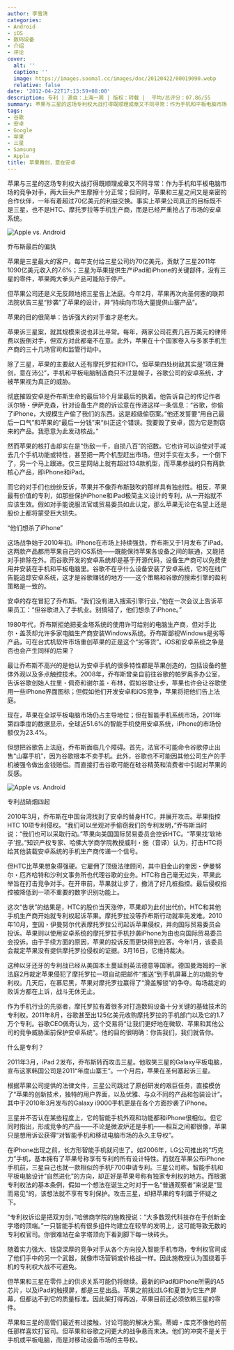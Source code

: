 ```yaml
---
author: 李雪清
categories:
- Android
- iOS
- 数码设备
- 介绍
- 评论
cover:
  alt: ''
  caption: ''
  image: https://images.soomal.cc/images/doc/20120422/00019090.webp
  relative: false
date: '2012-04-22T17:13:59+08:00'
description: 专利 | 源自：上海一周 | 版权：转载 |  平均/总评分：07.86/55
summary: 苹果与三星的这场专利权大战打得既顺理成章又不同寻常：作为手机和平板电脑市场的竞争对手，两大巨头产生摩擦十分正常；但同时，苹果和三星之间又是亲密的合作伙伴，一年有着超过70亿美元的利益交换。事实上苹果公司真正的目标既不是三星，也不是HTC、摩托罗拉等手机生产商，而是已经严重抢占了市场的安卓系统……
tags:
- 谷歌
- 安卓
- Google
- 苹果
- 三星
- Samsung
- Apple
title: 苹果舞剑，意在安卓
---
```


苹果与三星的这场专利权大战打得既顺理成章又不同寻常：作为手机和平板电脑市场的竞争对手，两大巨头产生摩擦十分正常；但同时，苹果和三星之间又是亲密的合作伙伴，一年有着超过70亿美元的利益交换。事实上苹果公司真正的目标既不是三星，也不是HTC、摩托罗拉等手机生产商，而是已经严重抢占了市场的安卓系统。

![Apple vs. Android](https://images.soomal.cc/images/doc/20120422/00019090.webp)





乔布斯最后的偏执

苹果是三星最大的客户，每年支付给三星公司约70亿美元，贡献了三星2011年1090亿美元收入的7.6%；三星为苹果提供生产iPad和iPhone的关键部件，没有三星的零件，苹果两大拳头产品可能陷于停产。

但苹果公司还是义无反顾地把三星告上法庭。今年2月，苹果再次向圣何塞的联邦法院状告三星“抄袭”了苹果的设计，并“持续向市场大量提供山寨产品”。

苹果的目的很简单：告诉强大的对手谁才是老大。

苹果诉三星案，就其规模来说也非比寻常。每年，两家公司花费几百万美元的律师费以扳倒对手，但双方对此都毫不在意。此外，苹果在十个国家卷入与多家手机生产商的三十几场官司和监管行动中。

除了三星，苹果的主要敌人还有摩托罗拉和HTC。但苹果四处树敌其实是“项庄舞剑，意在沛公”，手机和平板电脑制造商只不过是幌子，谷歌公司的安卓系统，才被苹果视为真正的威胁。

彻底摧毁安卓是乔布斯生命的最后18个月里最后的执着。他告诉自己的传记作者沃尔特・伊萨克森，针对设备生产商的诉讼意在传递这样一条信息：“谷歌，你偷了iPhone，大规模生产偷了我们的东西。这是超级偷窃案。”他还发誓要“用自己最后一口气”和苹果的“最后一分钱”来“纠正这个错误。我要毁了安卓，因为它是剽窃来的产品。我愿意为此发动核战。”

然而苹果的核打击却实在是“伤敌一千，自损八百”的招数。它也许可以迫使对手减去几个手机功能或特性，甚至把一两个机型赶出市场。但对手实在太多，一个倒下了，另一个马上跟进。仅三星网站上就有超过134款机型，而苹果参战的只有两款核心产品，即iPhone和iPad。

而它的对手们也纷纷反诉，苹果并不像乔布斯鼓吹的那样具有独创性。相反，苹果最有价值的专利，如那些保护iPhone和iPad极简主义设计的专利，从一开始就不应该生效。假如对手能说服法官或贸易委员如此认定，那么苹果无论在名望上还是股价上都将蒙受巨大损失。

“他们想杀了iPhone”

这场战争始于2010年初。iPhone在市场上持续强劲，乔布斯又于1月发布了iPad。这两款产品都用苹果自己的iOS系统――既能保持苹果各设备之间的联通，又能把对手排除在外。而谷歌开发的安卓系统却是基于开源代码，设备生产商可以免费使用并安装在手机和平板电脑里。谷歌不在乎什么设备安装了安卓系统，它的在线广告能追踪安卓系统，这才是谷歌赚钱的地方――这个策略和谷歌的搜索引擎的盈利策略是一致的。

安卓的存在冒犯了乔布斯。“我们没有进入搜索引擎行业，”他在一次会议上告诉苹果员工：“但谷歌进入了手机业。别搞错了，他们想杀了iPhone。”

1980年代，乔布斯拒绝把麦金塔系统的使用许可给别的电脑生产商，但对手比尔・盖茨却允许多家电脑生产商安装Windows系统。乔布斯鄙视Windows是劣等产品，可在台式机软件市场重创苹果的正是这个“劣等货”。iOS和安卓系统之争是否也会产生同样的后果？

最让乔布斯不高兴的是他认为安卓手机的很多特性都是苹果创造的，包括设备的整体外观以及多点触控技术。2008年，乔布斯曾亲自前往谷歌的帕罗奥多办公室，告诉谷歌创始人拉里・佩奇和谢尔盖・布林，假如谷歌让步，苹果也许会让谷歌使用一些iPhone界面图标；但假如他们开发安卓和iOS竞争，苹果将把他们告上法庭。

现在，苹果在全球平板电脑市场仍占主导地位；但在智能手机系统市场，2011年第四季度的数据显示，全球近51.6%的智能手机使用安卓系统，iPhone的市场份额仅为23.4%。

但想把谷歌告上法庭，乔布斯面临几个障碍。首先，法官不可能命令谷歌停止出售“山寨手机”，因为谷歌根本不卖手机。此外，谷歌也不可能因其他公司生产的手机被强令做出金钱赔偿。而直接打击谷歌可能在硅谷精英和消费者中引起对苹果的反感。

![Apple vs. Android](https://images.soomal.cc/images/doc/20120422/00019089.webp)





专利战硝烟四起

2010年3月，乔布斯在中国台湾找到了安卓的替身HTC，并展开攻击。苹果指控HTC 10项专利侵权。“我们可以坐观对手偷窃我们的专利发明，”乔布斯当时说：“我们也可以采取行动。”苹果向美国国际贸易委员会控诉HTC。“苹果找‘软柿子’捏。”知识产权专家、哈佛大学商学院教授威利・施（音译）认为，打击HTC将给其他装载安卓系统的手机生产商传递一个信号。

但HTC比苹果想象得强硬。它雇佣了顶级法律顾问，其中旧金山的奎因・伊曼努尔・厄齐哈特和沙利文事务所也代理谷歌的业务。HTC称自己毫无过失，苹果此举旨在打击竞争对手。在开审前，苹果就让步了，撤消了好几桩指控。最后侵权指控被降低到一项不重要的数字识别功能上。

这次“告状”的结果是，HTC的股价当天涨停，苹果却为此付出代价。HTC和其他手机生产商开始就专利权起诉苹果。摩托罗拉没等乔布斯行动就率先发难。2010年10月，奎因・伊曼努尔代表摩托罗拉公司起诉苹果侵权，并向国际贸易委员会投诉。苹果则以使用安卓系统的摩托罗拉手机抄袭iPhone为由也向国际贸易委员会投诉。由于手续方面的原因，苹果的投诉反而更快得到应答。今年1月，该委员会裁定苹果没有提供摩托罗拉侵权的证据。3月16日，它维持裁决。

这种以牙还牙的专利战已经从美国本土蔓延到英法德意等国家。德国曼海姆的一家法庭2月裁定苹果侵犯了摩托罗拉一项自动把邮件“推送”到手机屏幕上的功能的专利权。几天后，在慕尼黑，苹果对摩托罗拉赢得了“滑盖解锁”的争夺。每场裁定的败诉方都在上诉，战斗无休无止。

作为手机行业的先驱者，摩托罗拉有着很多对打造数码设备十分关键的基础技术的专利权。2011年8月，谷歌甚至出125亿美元收购摩托罗拉的手机部门以及它的1.7万个专利。谷歌CEO佩奇认为，这个交易将“让我们更好地在微软、苹果和其他公司的竞争威胁面前保护安卓系统”。他的目的很明确：你告我们，我们就告你。

什么是专利？

2011年3月，iPad 2发布，乔布斯转而攻击三星。他取笑三星的Galaxy平板电脑，宣布这家韩国公司是2011“年度山寨王”。一个月后，苹果在圣何塞起诉三星。

根据苹果公司提供的法律文件，三星公司跳过了原创研发的艰巨任务，直接模仿了“苹果的创新技术，独特的用户界面，以及优雅、与众不同的产品和包装设计”。其中于2010年3月发布的Galaxy i9000手机更是在各个方面抄袭了iPhone。

三星并不否认在某些程度上，它的智能手机外观和功能都和iPhone很相似。但它同时指出，形成竞争的产品――不论是微波炉还是手机――相互之间都很像，苹果只是想用诉讼获得“对智能手机和移动电脑市场的永久主导权”。

在iPhone出现之前，长方形智能手机就问世了。如2006年，LG公司推出的“巧克力”手机，基本拥有了苹果号称享有专利的所有设计特性。而就在苹果公布iPhone手机前，三星自己也就一款相似的手机F700申请专利。三星公司称，智能手机和平板电脑设计“自然进化”的方向，却正好是苹果号称有独家专利权的地方。而根据专利权法的基本条例，假如一个想法在诞生之时对于一名“普通观察者”来说是“显而易见”的，该想法就不享有专利保护。攻击三星，却把苹果的专利置于怀疑之下。

“专利权诉讼是把双刃剑，”哈佛商学院的施教授说：“大多数现代科技存在于创新金字塔的顶端。”一只智能手机有很多组件均建立在较早的发明上，这可能导致无数的专利权官司。你很难站在金字塔顶向下看到脚下每一块砖头。

随着实力强大、钱袋深厚的竞争对手从各个方向投入智能手机市场，专利权官司成了他们手中的另一个武器，就像市场营销或价格战一样。因此施教授认为围绕着手机的专利权大战不可避免。

但苹果和三星在零件上的供求关系可能仍将继续。最新的iPad和iPhone所需的A5芯片，以及iPad的触摸屏，都是三星出品。苹果之前找过LG和夏普为它生产屏幕，但都达不到它的质量标准。因此架打得再凶，苹果目前还必须依赖三星的零件。

苹果和三星的高管们最近有过接触，讨论可能的解决方案。蒂姆・库克不像他的前任那样喜欢打官司。但苹果和谷歌之间更大的战争悬而未决。他们的冲突不是关于手机或平板电脑，而是对移动设备市场的主导权。
